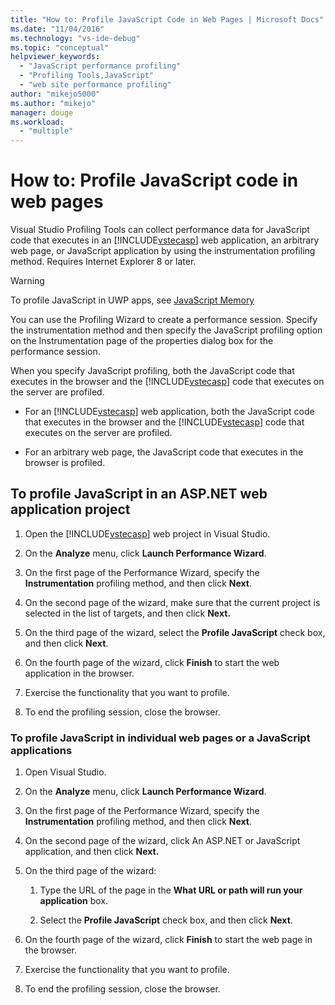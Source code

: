 ```yaml
---
title: "How to: Profile JavaScript Code in Web Pages | Microsoft Docs"
ms.date: "11/04/2016"
ms.technology: "vs-ide-debug"
ms.topic: "conceptual"
helpviewer_keywords: 
  - "JavaScript performance profiling"
  - "Profiling Tools,JavaScript"
  - "web site performance profiling"
author: "mikejo5000"
ms.author: "mikejo"
manager: douge
ms.workload: 
  - "multiple"
---
```

# How to: Profile JavaScript code in web pages

Visual Studio Profiling Tools can collect performance data for JavaScript code that executes in an [!INCLUDE[vstecasp](../code-quality/includes/vstecasp_md.md)] web application, an arbitrary web page, or JavaScript application by using the instrumentation profiling method. Requires Internet Explorer 8 or later.

> [!WARNING]
> To profile JavaScript in UWP apps, see [JavaScript Memory](../profiling/javascript-memory.md) 

You can use the Profiling Wizard to create a performance session. Specify the instrumentation method and then specify the JavaScript profiling option on the Instrumentation page of the properties dialog box for the performance session.

When you specify JavaScript profiling, both the JavaScript code that executes in the browser and the [!INCLUDE[vstecasp](../code-quality/includes/vstecasp_md.md)] code that executes on the server are profiled.

- For an [!INCLUDE[vstecasp](../code-quality/includes/vstecasp_md.md)] web application, both the JavaScript code that executes in the browser and the [!INCLUDE[vstecasp](../code-quality/includes/vstecasp_md.md)] code that executes on the server are profiled.

- For an arbitrary web page, the JavaScript code that executes in the browser is profiled.

## To profile JavaScript in an ASP.NET web application project

1. Open the [!INCLUDE[vstecasp](../code-quality/includes/vstecasp_md.md)] web project in Visual Studio.

2. On the **Analyze** menu, click **Launch Performance Wizard**.

3. On the first page of the Performance Wizard, specify the **Instrumentation** profiling method, and then click **Next**.

4. On the second page of the wizard, make sure that the current project is selected in the list of targets, and then click **Next.**

5. On the third page of the wizard, select the **Profile JavaScript** check box, and then click **Next**.

6. On the fourth page of the wizard, click **Finish** to start the web application in the browser.

7. Exercise the functionality that you want to profile.

8. To end the profiling session, close the browser.

### To profile JavaScript in individual web pages or a JavaScript applications

1. Open Visual Studio.

2. On the **Analyze** menu, click **Launch Performance Wizard**.

3. On the first page of the Performance Wizard, specify the **Instrumentation** profiling method, and then click **Next**.

4. On the second page of the wizard, click An ASP.NET or JavaScript application, and then click **Next.**

5. On the third page of the wizard:

    1. Type the URL of the page in the **What URL or path will run your application** box.

    2. Select the **Profile JavaScript** check box, and then click **Next**.

6. On the fourth page of the wizard, click **Finish** to start the web page in the browser.

7. Exercise the functionality that you want to profile.

8. To end the profiling session, close the browser.
